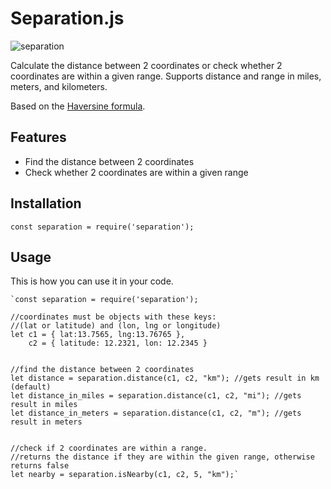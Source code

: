 # Separation.js


![separation](https://i.imgur.com/CYGb1Ue.png)

Calculate the distance between 2 coordinates or check whether 2 coordinates are within a given range. Supports distance and range in miles, meters, and kilometers.

Based on the [Haversine formula][Haversine].

## Features
- Find the distance between 2 coordinates
- Check whether 2 coordinates are within a given range

## Installation
`const separation = require('separation');`

## Usage
This is how you can use it in your code.
    
	`const separation = require('separation');

    //coordinates must be objects with these keys: 
	//(lat or latitude) and (lon, lng or longitude)
    let c1 = { lat:13.7565, lng:13.76765 },
    	c2 = { latitude: 12.2321, lon: 12.2345 }
    

    //find the distance between 2 coordinates    
    let distance = separation.distance(c1, c2, "km"); //gets result in km (default)
    let distance_in_miles = separation.distance(c1, c2, "mi"); //gets result in miles
    let distance_in_meters = separation.distance(c1, c2, "m"); //gets result in meters
    

    //check if 2 coordinates are within a range. 
    //returns the distance if they are within the given range, otherwise returns false
    let nearby = separation.isNearby(c1, c2, 5, "km");`
    

[Haversine]: http://https://en.wikipedia.org/wiki/Haversine_formula "haversine wiki"